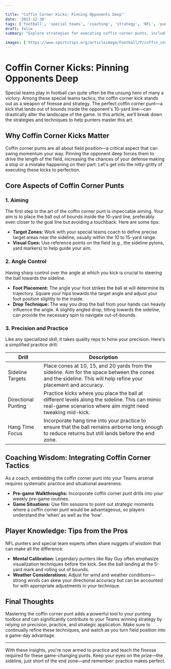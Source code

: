 ```yaml
---

title: "Coffin Corner Kicks: Pinning Opponents Deep"
date: '2023-12-30'
tags: ['football', 'special teams', 'coaching', 'strategy', 'NFL', 'punting', 'coffin corner', 'field position', 'precision']
draft: false
summary: "Explore strategies for executing coffin corner punts, including aiming, angle control, and precision to give your team a tactical edge by pinning opponents deep in their territory."

images: ['https://www.sportstips.org/articleimage/Football/P/coffin_corner_kicks_pinning_opponents_deep.webp']
---
```


# Coffin Corner Kicks: Pinning Opponents Deep

Special teams play in football can quite often be the unsung hero of many a victory. Among these special teams tactics, the coffin corner kick stands out as a weapon of finesse and strategy. The perfect coffin corner punt—a kick that lands out of bounds inside the opponent's 10-yard line—can drastically alter the landscape of the game. In this article, we’ll break down the strategies and techniques to help punters master this art.

## Why Coffin Corner Kicks Matter

Coffin corner punts are all about field position—a critical aspect that can swing momentum your way. Pinning the opponent deep forces them to drive the length of the field, increasing the chances of your defense making a stop or a mistake happening on their part. Let's get into the nitty-gritty of executing these kicks to perfection.

## Core Aspects of Coffin Corner Punts

### 1. **Aiming**

The first step in the art of the coffin corner punt is impeccable aiming. Your aim is to place the ball out of bounds inside the 10-yard line, preferably even closer to the goal line but avoiding a touchback. Here are some tips:

- **Target Zones:** Work with your special teams coach to define precise target areas near the sideline, usually within the 10 to 15-yard range.
- **Visual Cues:** Use reference points on the field (e.g., the sideline pylons, yard markers) to help guide your aim.

### 2. **Angle Control**

Having sharp control over the angle at which you kick is crucial to steering the ball towards the sideline.

- **Foot Placement:** The angle your foot strikes the ball at will determine its trajectory. Square your hips towards the target angle and adjust your foot position slightly to the inside.
- **Drop Technique:** The way you drop the ball from your hands can heavily influence the angle. A slightly angled drop, tilting towards the sideline, can provide the necessary spin to navigate out-of-bounds.

### 3. **Precision and Practice**

Like any specialized skill, it takes quality reps to hone your precision. Here's a simplified practice drill:

| **Drill**              | **Description**                                                                                                                                                    |
|------------------------|--------------------------------------------------------------------------------------------------------------------------------------------------------------------|
| Sideline Targets       | Place cones at 10, 15, and 20 yards from the sideline. Aim for the space between the cones and the sideline. This will help refine your placement and accuracy.   |
| Directional Punting    | Practice kicks where you place the ball at different levels along the sideline. This can mimic real-game scenarios where aim might need tweaking mid-kick.         |
| Hang Time Focus        | Incorporate hang time into your practice to ensure that the ball remains airborne long enough to reduce returns but still lands before the end zone.                |

## Coaching Wisdom: Integrating Coffin Corner Tactics

As a coach, embedding the coffin corner punt into your Teams arsenal requires systematic practice and situational awareness:

- **Pre-game Walkthroughs:** Incorporate coffin corner punt drills into your weekly pre-game routines.
- **Game Situations:** Use film sessions to point out strategic moments where a coffin corner punt would be advantageous, so players understand the ‘when’ as well as the ‘how’.

## Player Knowledge: Tips from the Pros

NFL punters and special team experts often share nuggets of wisdom that can make all the difference:

- **Mental Calibration:** Legendary punters like Ray Guy often emphasize visualization techniques before the kick. See the ball landing at the 5-yard mark and rolling out of bounds.
- **Weather Considerations:** Adjust for wind and weather conditions—strong winds can skew your directional accuracy but can be accounted for with appropriate adjustments in your technique.

## Final Thoughts

Mastering the coffin corner punt adds a powerful tool to your punting toolbox and can significantly contribute to your Teams winning strategy by relying on precision, practice, and strategic application. Make sure to continually refine these techniques, and watch as you turn field position into a game-day advantage.

---

With these insights, you're now armed to practice and teach the finesse required for these game-changing punts. Keep your eyes on the prize—the sideline, just short of the end zone—and remember: practice makes perfect.